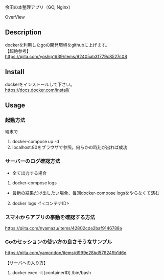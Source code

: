 余田の本整理アプリ（GO, Nginx）

OverView

## Description
dockerを利用したgoの開発環境をgithubに上げます。  
【超絶参考】  
https://qiita.com/yoship1639/items/92405ab31779c8527c08

## Install
dockerをインストールして下さい。  
https://docs.docker.com/install/

## Usage

### 起動方法  
端末で
1. docker-compose up -d
2. localhost:80をブラウザで参照。何らかの時刻が出れば成功

### サーバーのログ確認方法
* 全て出力する場合  
1. docker-compose logs
* 最新の結果だけ出したい場合、毎回docker-compose logsをやらなくて済む
2. docker logs -f <コンテナID>

### スマホからアプリの挙動を確認する方法
https://qiita.com/nyamazu/items/42802cde2baf9146788a

### Goのセッションの使い方の良さそうなサンプル
https://qiita.com/yamoridon/items/d999e28bd576249b1d6e

【サーバへの入り方】
1. docker exec -it [containerID] /bin/bash
